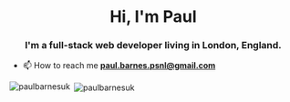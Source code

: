 <h1 align="center">Hi, I'm Paul</h1>
<h3 align="center">I'm a full-stack web developer living in London, England.</h3>

- 📫 How to reach me **paul.barnes.psnl@gmail.com**

<p><img align="left" src="https://github-readme-stats.vercel.app/api/top-langs?username=paulbarnesuk&show_icons=true&locale=en&layout=compact" alt="paulbarnesuk" /></p>

<p>&nbsp;<img align="center" src="https://github-readme-stats.vercel.app/api?username=paulbarnesuk&show_icons=true&locale=en" alt="paulbarnesuk" /></p>
